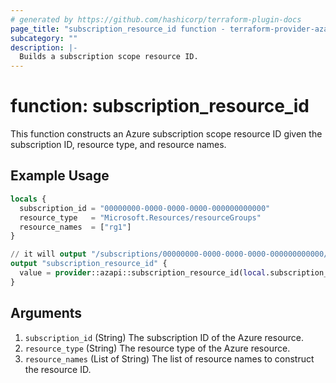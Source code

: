 ```yaml
---
# generated by https://github.com/hashicorp/terraform-plugin-docs
page_title: "subscription_resource_id function - terraform-provider-azapi"
subcategory: ""
description: |-
  Builds a subscription scope resource ID.
---
```


# function: subscription_resource_id

This function constructs an Azure subscription scope resource ID given the subscription ID, resource type, and resource names.

## Example Usage

```terraform
locals {
  subscription_id = "00000000-0000-0000-0000-000000000000"
  resource_type   = "Microsoft.Resources/resourceGroups"
  resource_names  = ["rg1"]
}

// it will output "/subscriptions/00000000-0000-0000-0000-000000000000/resourceGroups/rg1"
output "subscription_resource_id" {
  value = provider::azapi::subscription_resource_id(local.subscription_id, local.resource_type, local.resource_names)
}
```

## Arguments

<!-- arguments generated by tfplugindocs -->
1. `subscription_id` (String) The subscription ID of the Azure resource.
1. `resource_type` (String) The resource type of the Azure resource.
1. `resource_names` (List of String) The list of resource names to construct the resource ID.


